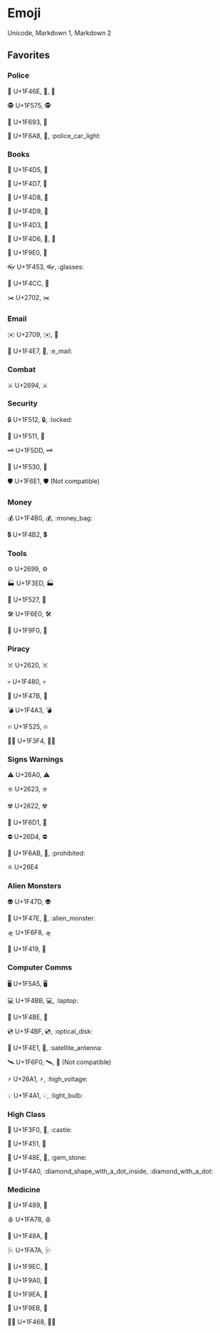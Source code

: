 # Emoji
Unicode, Markdown 1, Markdown 2

## Favorites
### Police

👮 U+1F46E, :cop:, :police_officer:

🕵️ U+1F575, :detective:

🚓 U+1F693, :police_car:

🚨 U+1F6A8, :rotating_light:, :police_car_light:

### Books

📕 U+1F4D5, :closed_book:

📗 U+1F4D7, :green_book:

📘 U+1F4D8, :blue_book:

📙 U+1F4D9, :orange_book:

📓 U+1F4D3, :notebook:

📖 U+1F4D6, :open_book:, :book: 

🧠 U+1F9E0, :brain:

👓 U+1F453, :eyeglasses:, :glasses:

📌 U+1F4CC, :pushpin:

✂️ U+2702, :scissors:

### Email

✉️ U+2709, :envelope:, :email:

📧 U+1F4E7, :e-mail:, :e_mail:

### Combat

⚔️ U+2694, :crossed_swords:

### Security

🔒 U+1F512, :lock:, :locked:

🔑 U+1F511, :key:

🗝️ U+1F5DD, :old_key:

🔰 U+1F530, :beginner:

🛡️ U+1F6E1, :shield: (Not compatible)

### Money

💰 U+1F4B0, :moneybag:, :money_bag:

💲 U+1F4B2, :heavy_dollar_sign:

### Tools

⚙️ U+2699, :gear:

🏭 U+1F3ED, :factory:

🔧 U+1F527, :wrench:

🛠️ U+1F6E0, :hammer_and_wrench:

🧰 U+1F9F0, :toolbox:

### Piracy

☠️ U+2620, :skull_and_crossbones:

💀 U+1F480, :skull:

👻 U+1F47B, :ghost:

💣 U+1F4A3, :bomb:

🔥 U+1F525, :fire:

🏴‍☠️ U+1F3F4, :pirate_flag:

### Signs Warnings

⚠️ U+26A0, :warning:

☣️ U+2623, :biohazard:

☢️ U+2622, :radioactive:

🛑 U+1F6D1, :stop_sign:

⛔ U+26D4, :no_entry:

🚫 U+1F6AB, :no_entry_sign:, :prohibited:

⛤ U+26E4

### Alien Monsters

👽 U+1F47D, :alien:

👾 U+1F47E, :space_invader:, :alien_monster:

🛸 U+1F6F8, :flying_saucer:

🐙 U+1F419, :octopus:

### Computer Comms

🖥️ U+1F5A5, :desktop_computer:

💻 U+1F4BB, :computer:, :laptop:

💾 U+1F4BE, :floppy_disk:

💿 U+1F4BF, :cd:, :optical_disk:

📡 U+1F4E1, :satellite:, :satellite_antenna:

🛰️ U+1F6F0, :artificial_satellite:, :satellite: (Not compatible)

⚡ U+26A1, :zap:, :high_voltage:

💡 U+1F4A1, :bulb:, :light_bulb:

### High Class

🏰 U+1F3F0, :european_castle:, :castle:

👑 U+1F451, :crown:

💎 U+1F48E, :gem:, :gem_stone:

💠 U+1F4A0, :diamond_shape_with_a_dot_inside, :diamond_with_a_dot:

### Medicine

💉 U+1F489, :syringe:

🩸 U+1FA78, :drop_of_blood:

💊 U+1F48A, :pill:

🩺 U+1FA7A, :stethoscope:

🧬 U+1F9EC, :dna:

🦠 U+1F9A0, :microbe:

🧪 U+1F9EA, :test_tube:

🧫 U+1F9EB, :petri_dish:

👨‍🔬 U+1F468, :man_scientist:

